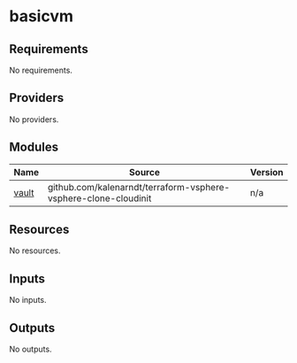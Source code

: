 # basicvm

<!-- BEGINNING OF PRE-COMMIT-TERRAFORM DOCS HOOK -->
## Requirements

No requirements.

## Providers

No providers.

## Modules

| Name | Source | Version |
|------|--------|---------|
| <a name="module_vault"></a> [vault](#module\_vault) | github.com/kalenarndt/terraform-vsphere-vsphere-clone-cloudinit | n/a |

## Resources

No resources.

## Inputs

No inputs.

## Outputs

No outputs.
<!-- END OF PRE-COMMIT-TERRAFORM DOCS HOOK -->
